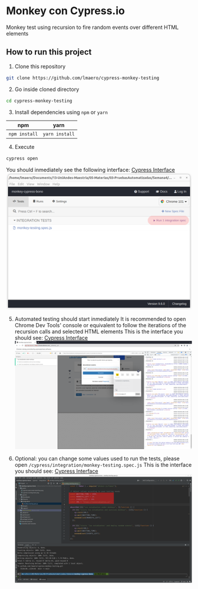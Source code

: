 # Monkey con Cypress.io
Monkey test using recursion to fire random events over different HTML elements

## How to run this project
1. Clone this repository
```sh 
git clone https://github.com/lmaero/cypress-monkey-testing
```

2. Go inside cloned directory
```sh 
cd cypress-monkey-testing
```

3. Install dependencies using `npm` or `yarn`

|npm|yarn|
|---|----|
|```npm install```|```yarn install```|

4. Execute
```sh 
cypress open
```
You should inmediately see the following interface: [Cypress Interface](https://github.com/lmaero/cypress-monkey-testing/blob/main/assets/cypress-open-main-interface.png)
![](/assets/cypress-open-main-interface.png)


5. Automated testing should start inmediately
It is recommended to open Chrome Dev Tools' console or equivalent to follow the iterations of the recursion calls and selected HTML elements
This is the interface you should see: [Cypress Interface](https://github.com/lmaero/cypress-monkey-testing/blob/main/assets/cypress-running-tests.png)
![](/assets/cypress-running-tests.png)

6. Optional: you can change some values used to run the tests, please open `/cypress/integration/monkey-testing.spec.js`
This is the interface you should see: [Cypress Interface](https://github.com/lmaero/cypress-monkey-testing/blob/main/assets/cypress-run-values.png)
![](/assets/cypress-run-values.png)
